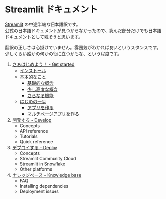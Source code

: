# Streamlit ドキュメント

[Streamlit](https://docs.streamlit.io/) の中途半端な日本語訳です。    
公式の日本語ドキュメントが見つからなかったので、読んだ部分だけでも日本語ドキュメントとして残そうと思います。

翻訳の正しさは心掛けていません。雰囲気がわかれば良いというスタンスです。
少しくらい誰かの何かの役に立つかもな、という程度です。

1. [さぁはじめよう！ - Get started](/get-started)
   + [インストール](/get-started/installation.md)
   + [基本的なこと](get-started/fundamentals/)
       - [基礎的な概念](get-started/fundamentals/main-concepts.md)
       - [少し高度な概念](get-started/fundamentals/advanced-concepts.md)
       - [さらなる機能](get-started/fundamentals/additional-features.md)
   + [はじめの一歩](/get-started/tutorials)
       -  [アプリを作る](get-started/tutorials/create-an-app.md)
       -  [マルチページアプリを作る](get-started/tutorials/create-a-multipage-apps.md)
2. [開発する - Develop](/develop/concepts)
   + Concepts
   + API reference
   + Tutorials
   + Quick reference
4. [デプロイする - Deploy](/get-started)
   + Concepts
   + Streamlit Community Cloud
   + Streamlit in Snowflake
   + Other platforms
5. [ナレッジベース - Knowledge base](/get-started)
   + FAQ
   + Installing dependencies
   + Deployment issues
